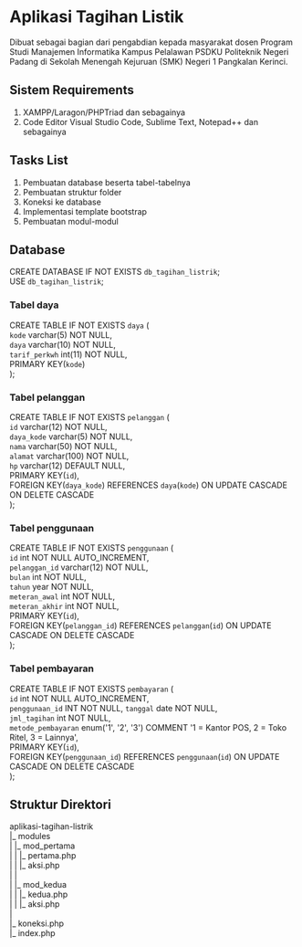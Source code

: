 # Aplikasi Tagihan Listik  
Dibuat sebagai bagian dari pengabdian kepada masyarakat dosen Program Studi Manajemen Informatika Kampus Pelalawan PSDKU Politeknik Negeri Padang di Sekolah Menengah Kejuruan (SMK) Negeri 1 Pangkalan Kerinci.  
  
## Sistem Requirements  
1. XAMPP/Laragon/PHPTriad dan sebagainya  
2. Code Editor Visual Studio Code, Sublime Text, Notepad++ dan sebagainya  

## Tasks List  
1. Pembuatan database beserta tabel-tabelnya  
2. Pembuatan struktur folder  
3. Koneksi ke database  
4. Implementasi template bootstrap  
5. Pembuatan modul-modul  

## Database  
CREATE DATABASE IF NOT EXISTS `db_tagihan_listrik`;  
USE `db_tagihan_listrik`;

### Tabel daya  
CREATE TABLE IF NOT EXISTS `daya` (  
  `kode` varchar(5) NOT NULL,  
  `daya` varchar(10) NOT NULL,  
  `tarif_perkwh` int(11) NOT NULL,  
  PRIMARY KEY(`kode`)  
);  

### Tabel pelanggan  
CREATE TABLE IF NOT EXISTS `pelanggan` (  
  `id` varchar(12) NOT NULL,  
  `daya_kode` varchar(5) NOT NULL,  
  `nama` varchar(50) NOT NULL,  
  `alamat` varchar(100) NOT NULL,  
  `hp` varchar(12) DEFAULT NULL,  
  PRIMARY KEY(`id`),  
  FOREIGN KEY(`daya_kode`) REFERENCES `daya`(`kode`) ON UPDATE CASCADE ON DELETE CASCADE    
);  

### Tabel penggunaan  
CREATE TABLE IF NOT EXISTS `penggunaan` (  
  `id` int NOT NULL AUTO_INCREMENT,  
  `pelanggan_id` varchar(12) NOT NULL,  
  `bulan` int NOT NULL,  
  `tahun` year NOT NULL,  
  `meteran_awal` int NOT NULL,  
  `meteran_akhir` int NOT NULL,  
  PRIMARY KEY(`id`),  
  FOREIGN KEY(`pelanggan_id`) REFERENCES `pelanggan`(`id`) ON UPDATE CASCADE ON DELETE CASCADE  
);

### Tabel pembayaran  
CREATE TABLE IF NOT EXISTS `pembayaran` (  
  `id` int NOT NULL AUTO_INCREMENT,  
  `penggunaan_id` INT NOT NULL, 
  `tanggal` date NOT NULL,  
  `jml_tagihan` int NOT NULL,  
  `metode_pembayaran` enum('1', '2', '3') COMMENT '1 = Kantor POS, 2 = Toko Ritel, 3 = Lainnya',  
  PRIMARY KEY(`id`),  
  FOREIGN KEY(`penggunaan_id`) REFERENCES `penggunaan`(`id`) ON UPDATE CASCADE ON DELETE CASCADE  
);

## Struktur Direktori  
aplikasi-tagihan-listrik  
|_ modules  
| |_ mod_pertama  
| | |_ pertama.php  
| | |_ aksi.php  
| |  
| |_ mod_kedua  
| | |_ kedua.php  
| | |_ aksi.php  
|  
|_ koneksi.php  
|_ index.php 